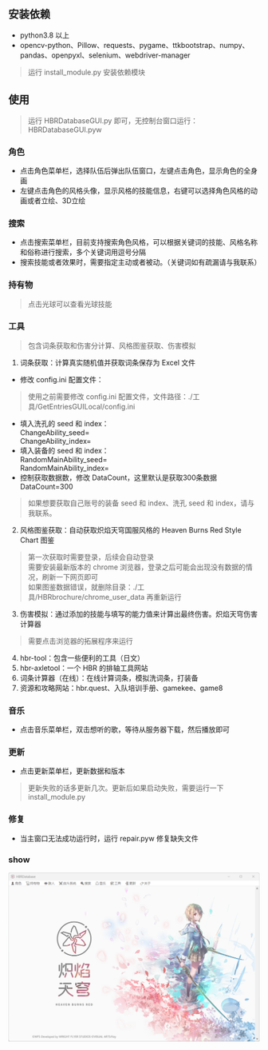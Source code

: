 ## 安装依赖

* python3.8 以上  
* opencv-python、Pillow、requests、pygame、ttkbootstrap、numpy、pandas、openpyxl、selenium、webdriver-manager

>运行 install_module.py 安装依赖模块

## 使用

>运行 HBRDatabaseGUI.py 即可，无控制台窗口运行：HBRDatabaseGUI.pyw

### 角色

* 点击角色菜单栏，选择队伍后弹出队伍窗口，左键点击角色，显示角色的全身画
* 左键点击角色的风格头像，显示风格的技能信息，右键可以选择角色风格的动画或者立绘、3D立绘

### 搜索

* 点击搜索菜单栏，目前支持搜索角色风格，可以根据关键词的技能、风格名称和俗称进行搜索，多个关键词用逗号分隔  
* 搜索技能或者效果时，需要指定主动或者被动。（关键词如有疏漏请与我联系）

### 持有物

>点击光球可以查看光球技能

### 工具

>包含词条获取和伤害分计算、风格图鉴获取、伤害模拟   
1. 词条获取：计算真实随机值并获取词条保存为 Excel 文件  
* 修改 config.ini 配置文件：  
>使用之前需要修改 config.ini 配置文件，文件路径：./工具/GetEntriesGUILocal/config.ini    
* 填入洗孔的 seed 和 index：  
	ChangeAbility_seed=  
	ChangeAbility_index=  
* 填入装备的 seed 和 index：  
	RandomMainAbility_seed=  
	RandomMainAbility_index=  
* 控制获取数据数，修改 DataCount，这里默认是获取300条数据  
	DataCount=300  
>如果想要获取自己账号的装备 seed 和 index、洗孔 seed 和 index，请与我联系。
2. 风格图鉴获取：自动获取炽焰天穹国服风格的 Heaven Burns Red Style Chart 图鉴
>第一次获取时需要登录，后续会自动登录    
>需要安装最新版本的 chrome 浏览器，登录之后可能会出现没有数据的情况，刷新一下网页即可  
>如果图鉴数据错误，就删除目录：./工具/HBRbrochure/chrome_user_data 再重新运行    
3. 伤害模拟：通过添加的技能与填写的能力值来计算出最终伤害。炽焰天穹伤害计算器  
>需要点击浏览器的拓展程序来运行  
4. hbr-tool：包含一些便利的工具（日文）  
5. hbr-axletool：一个 HBR 的排轴工具网站  
6. 词条计算器（在线）：在线计算词条，模拟洗词条，打装备  
7. 资源和攻略网站：hbr.quest、入队培训手册、gamekee、game8


### 音乐

* 点击音乐菜单栏，双击想听的歌，等待从服务器下载，然后播放即可

### 更新

* 点击更新菜单栏，更新数据和版本
>更新失败的话多更新几次。更新后如果启动失败，需要运行一下 install_module.py

### 修复

* 当主窗口无法成功运行时，运行 repair.pyw 修复缺失文件

### show

![Image text](https://github.com/CCELEND/HBRDatabase/blob/main/show/show.png)